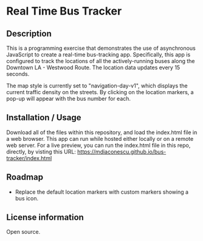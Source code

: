 # Real Time Bus Tracker

## Description
This is a programming exercise that demonstrates the use of asynchronous JavaScript to create a real-time bus-tracking app. Specifically, this app is configured to track the locations of all the actively-running buses along the Downtown LA - Westwood Route. The location data updates every 15 seconds. 

The map style is currently set to "navigation-day-v1", which displays the current traffic density on the streets. By clicking on the location markers, a pop-up will appear with the bus number for each.

## Installation / Usage
Download all of the files within this repository, and load the index.html file in a web browser. This app can run while hosted either locally or on a remote web server. For a live preview, you can run the index.html file in this repo, directly, by visting this URL: https://mdiaconescu.github.io/bus-tracker/index.html

## Roadmap
- Replace the default location markers with custom markers showing a bus icon.



## License information
Open source.
